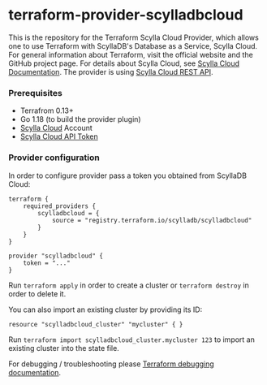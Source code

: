 terraform-provider-scylladbcloud
================================

This is the repository for the Terraform Scylla Cloud Provider, which allows one to use Terraform with ScyllaDB's Database as a Service, Scylla Cloud. For general information about Terraform, visit the official website and the GitHub project page. For details about Scylla Cloud, see [Scylla Cloud Documentation](https://cloud.docs.scylladb.com).
The provider is using [Scylla Cloud REST API](https://cloud.docs.scylladb.com/stable/api-docs/api-get-started.html).


### Prerequisites

* Terrafrom 0.13+
* Go 1.18 (to build the provider plugin)
* [Scylla Cloud](https://cloud.scylladb.com/) Account
* [Scylla Cloud API Token](https://cloud.docs.scylladb.com/stable/api-docs/api-get-started.html#obtaining-an-api-key-beta)

### Provider configuration

In order to configure provider pass a token you obtained from ScyllaDB Cloud:

```
terraform {
	required_providers {
		scylladbcloud = {
			source = "registry.terraform.io/scylladb/scylladbcloud"
		}
	}
}

provider "scylladbcloud" {
	token = "..."
}
```

Run `terraform apply` in order to create a cluster or `terraform destroy` in order to delete it.

You can also import an existing cluster by providing its ID:

```
resource "scylladbcloud_cluster" "mycluster" { }
```

Run `terraform import scylladbcloud_cluster.mycluster 123` to import an existing cluster into the state file.

For debugging / troubleshooting please [Terraform debugging documentation](https://developer.hashicorp.com/terraform/internals/debugging).
